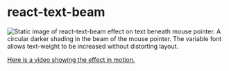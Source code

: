 # react-text-beam

![Static image of react-text-beam effect on text beneath mouse pointer. A circular darker shading in the beam of the mouse pointer. The variable font allows text-weight to be increased without distorting layout. ](https://i.imgur.com/lfYHpsg.png)

[Here is a video showing the effect in motion.](https://i.imgur.com/wHhHxfm.mp4)
